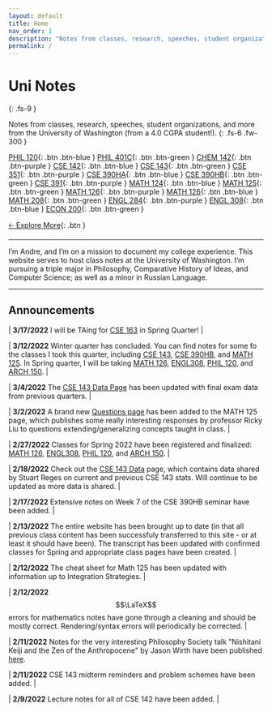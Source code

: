 ```yaml
---
layout: default
title: Home
nav_order: 1
description: "Notes from classes, research, speeches, student organizations, and more from the University of Washington."
permalink: /
---
```


# Uni Notes
{: .fs-9 }

Notes from classes, research, speeches, student organizations, and more from the University of Washington (from a 4.0 CGPA student!).
{: .fs-6 .fw-300 }

<!-- [Research](https://andre-ye.github.io/uni/docs/research){: .btn .btn-purple } -->
[PHIL 120](https://andre-ye.github.io/uni/docs/phil/phil-120){: .btn .btn-blue }
[PHIL 401C](https://andre-ye.github.io/uni/docs/phil/phil-401c){: .btn .btn-green }
[CHEM 142](https://andre-ye.github.io/uni/docs/nsciences/chem-142){: .btn .btn-purple }
[CSE 142](https://andre-ye.github.io/uni/uni/docs/cs/cse-143){: .btn .btn-blue }
[CSE 143](https://andre-ye.github.io/uni/uni/docs/cs/cse-143){: .btn .btn-green }
[CSE 351](https://andre-ye.github.io/uni/docs/cs/cse-351){: .btn .btn-purple }
[CSE 390HA](https://andre-ye.github.io/uni/docs/cs/cse-390ha){: .btn .btn-blue }
[CSE 390HB](https://andre-ye.github.io/uni/docs/cs/cse-390hb){: .btn .btn-green }
[CSE 391](https://andre-ye.github.io/uni/docs/cs/cse-391){: .btn .btn-purple }
[MATH 124](https://andre-ye.github.io/uni/docs/math/math-124){: .btn .btn-blue }
[MATH 125](https://andre-ye.github.io/uni/docs/math/math-125){: .btn .btn-green }
[MATH 126](https://andre-ye.github.io/uni/docs/math/math-126){: .btn .btn-purple }
[MATH 126](https://andre-ye.github.io/uni/docs/math/math-126){: .btn .btn-blue }
[MATH 208](https://andre-ye.github.io/uni/docs/math/math-208){: .btn .btn-green }
[ENGL 284](https://andre-ye.github.io/uni/docs/eng/engl-284){: .btn .btn-purple }
[ENGL 308](https://andre-ye.github.io/uni/docs/eng/engl-308){: .btn .btn-blue }
[ECON 200](https://andre-ye.github.io/uni/docs/business/econ-200){: .btn .btn-green }

[🡠 Explore More](){: .btn }

<!-- [Get started now](#getting-started){: .btn .btn-primary .fs-5 .mb-4 .mb-md-0 .mr-2 } -->

---

I’m Andre, and I’m on a mission to document my college experience. This website serves to host class notes at the University of Washington. I’m pursuing a triple major in Philosophy, Comparative History of Ideas, and Computer Science; as well as a minor in Russian Language.

<!-- If you're also a student at the UW and are introduced in contributing your notes, reach out to me at `andreye@uw.edu` for possibilities of collaboration. I'm looking to convert this site from a personal project into a wide-ranging repository for college notes and content, if there are people willing to work with me to that end. -->

---

## Announcements

| **3/17/2022** I will be TAing for [CSE 163](https://andre-ye.github.io/uni/uni/docs/cs/cse-163) in Spring Quarter! |

| **3/12/2022** Winter quarter has concluded. You can find notes for some fo the classes I took this quarter, including [CSE 143](https://andre-ye.github.io/uni/uni/docs/cs/cse-143), [CSE 390HB](https://andre-ye.github.io/uni/docs/cs/cse-390hb), and [MATH 125](https://andre-ye.github.io/uni/docs/math/math-125). In Spring quarter, I will be taking [MATH 126](https://andre-ye.github.io/uni/docs/math/math-126), [ENGL308](https://andre-ye.github.io/uni/docs/eng/engl-308), [PHIL 120](https://andre-ye.github.io/uni/docs/phil/phil-120), and [ARCH 150](https://andre-ye.github.io/uni/docs/finearts/arch-150). |

| **3/4/2022** The [CSE 143 Data Page](https://andre-ye.github.io/uni/docs/cs/cse-143/data) has been updated with final exam data from previous quarters. |

| **3/2/2022** A brand new [Questions page](https://andre-ye.github.io/uni/docs/math/math-125/questions) has been added to the MATH 125 page, which publishes some really interesting responses by professor Ricky Liu to questions extending/generalizing concepts taught in class. |

| **2/27/2022** Classes for Spring 2022 have been registered and finalized: [MATH 126](https://andre-ye.github.io/uni/docs/math/math-126), [ENGL308](https://andre-ye.github.io/uni/docs/eng/engl-308), [PHIL 120](https://andre-ye.github.io/uni/docs/phil/phil-120), and [ARCH 150](https://andre-ye.github.io/uni/docs/finearts/arch-150). |

| **2/18/2022** Check out the [CSE 143 Data](https://andre-ye.github.io/uni/docs/cs/cse-143/data/) page, which contains data shared by Stuart Reges on current and previous CSE 143 stats. Will continue to be updated as more data is shared. |

| **2/17/2022** Extensive notes on Week 7 of the CSE 390HB seminar have been added. |

| **2/13/2022** The entire website has been brought up to date (in that all previous class content has been successfuly transferred to this site - or at least it should have been). The transcript has been updated with confirmed classes for Spring and appropriate class pages have been created. |

| **2/12/2022** The cheat sheet for Math 125 has been updated with information up to Integration Strategies. |

| **2/12/2022** $$\LaTeX$$ errors for mathematics notes have gone through a cleaning and should be mostly correct. Rendering/syntax errors will periodically be corrected. |

| **2/11/2022** Notes for the very interesting Philosophy Society talk "Nishitani Keiji and the Zen of the Anthropocene" by Jason Wirth have been published [here](https://andre-ye.github.io/uni/docs/phil/phil-society/talk-notes/#nishitani-keiji-and-the-zen-of-the-anthropocene-by-jason-wirth).

| **2/11/2022** CSE 143 midterm reminders and problem schemes have been added. |

| **2/9/2022** Lecture notes for all of CSE 142 have been added. |
